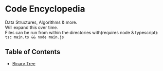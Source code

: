 # Code Encyclopedia
Data Structures, Algorithms & more. </br>
Will expand this over time. </br>
Files can be run from within the directories with(requires node & typescript):
`tsc main.ts && node main.js`
## Table of Contents
- [Binary Tree](./binary-tree/main.ts)
